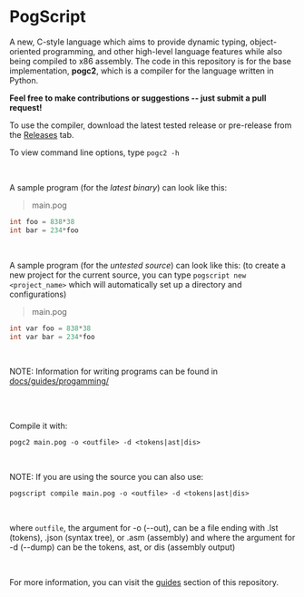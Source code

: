 # PogScript

A new, C-style language which aims to provide dynamic typing, object-oriented programming, and other high-level language features while also being compiled to x86 assembly. The code in this repository is for the base implementation, **pogc2**, which is a compiler for the language written in Python.

**Feel free to make contributions or suggestions -- just submit a pull request!**

To use the compiler, download the latest tested release or pre-release from the [Releases](https://github.com/User0332/PogScript/releases) tab.

To view command line options, type ```pogc2 -h```

<br/>

A sample program (for the *latest binary*) can look like this:

>main.pog

```c
int foo = 838*38
int bar = 234*foo
```

<br/>

A sample program (for the *untested source*) can look like this:
(to create a new project for the current source, you can type ```pogscript new <project_name>``` which will automatically set up a directory and configurations)

>main.pog

```c
int var foo = 838*38
int var bar = 234*foo
```

<br/>

NOTE: Information for writing programs can be found in [docs/guides/progamming/](https://github.com/User0332/PogScript/tree/master/docs/guides/programming)

<br/>
<br/>

Compile it with:

```console
pogc2 main.pog -o <outfile> -d <tokens|ast|dis>
```

<br/>

NOTE: If you are using the source you can also use:

```console
pogscript compile main.pog -o <outfile> -d <tokens|ast|dis>
```

<br/>

where ```outfile```, the argument for -o (--out), can be a file ending with .lst (tokens), .json (syntax tree), or .asm (assembly) and where the argument for -d (--dump) can be the tokens, ast, or dis (assembly output)

<br/>

For more information, you can visit the [guides](https://github.com/User0332/PogScript/tree/master/docs/guides/) section of this repository.
